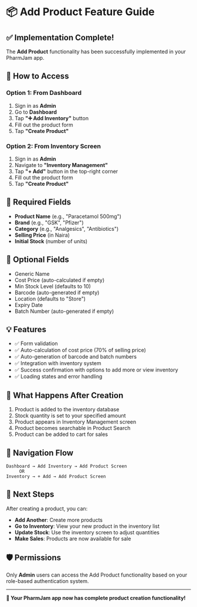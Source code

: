 # 📦 Add Product Feature Guide

## ✅ Implementation Complete!

The **Add Product** functionality has been successfully implemented in your PharmJam app.

## 🚀 How to Access

### Option 1: From Dashboard

1. Sign in as **Admin**
2. Go to **Dashboard**
3. Tap **"➕ Add Inventory"** button
4. Fill out the product form
5. Tap **"Create Product"**

### Option 2: From Inventory Screen

1. Sign in as **Admin**
2. Navigate to **"Inventory Management"**
3. Tap **"+ Add"** button in the top-right corner
4. Fill out the product form
5. Tap **"Create Product"**

## 📝 Required Fields

- **Product Name** (e.g., "Paracetamol 500mg")
- **Brand** (e.g., "GSK", "Pfizer")
- **Category** (e.g., "Analgesics", "Antibiotics")
- **Selling Price** (in Naira)
- **Initial Stock** (number of units)

## 🔧 Optional Fields

- Generic Name
- Cost Price (auto-calculated if empty)
- Min Stock Level (defaults to 10)
- Barcode (auto-generated if empty)
- Location (defaults to "Store")
- Expiry Date
- Batch Number (auto-generated if empty)

## 💡 Features

- ✅ Form validation
- ✅ Auto-calculation of cost price (70% of selling price)
- ✅ Auto-generation of barcode and batch numbers
- ✅ Integration with inventory system
- ✅ Success confirmation with options to add more or view inventory
- ✅ Loading states and error handling

## 🎯 What Happens After Creation

1. Product is added to the inventory database
2. Stock quantity is set to your specified amount
3. Product appears in Inventory Management screen
4. Product becomes searchable in Product Search
5. Product can be added to cart for sales

## 📱 Navigation Flow

```
Dashboard → Add Inventory → Add Product Screen
     OR
Inventory → + Add → Add Product Screen
```

## 🔄 Next Steps

After creating a product, you can:

- **Add Another**: Create more products
- **Go to Inventory**: View your new product in the inventory list
- **Update Stock**: Use the inventory screen to adjust quantities
- **Make Sales**: Products are now available for sale

## 🛡️ Permissions

Only **Admin** users can access the Add Product functionality based on your role-based authentication system.

---

**🎉 Your PharmJam app now has complete product creation functionality!**

